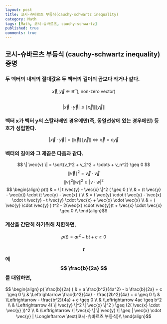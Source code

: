 ```yaml
---
layout: post
title: 코시-슈바르츠 부등식(cauchy-schwartz inequality)
category: Math
tags: [Math, 코시-슈바르츠, cauchy-schwartz]
published: true
comments: true
---
```


코시-슈바르츠 부등식 (cauchy-schwartz inequality) 증명
---

### 두 벡터의 내적의 절대값은 두 벡터의 길이의 곱보다 작거나 같다.
$$ \vec{x}, \vec{y} \in \mathbb{R}^n \text{(, non-zero vector)} $$  
$$ | \vec{x} \cdot \vec{y} | \leq \| \vec{x} \| \| \vec{y}\| $$

### 벡터 x가 벡터 y의 스칼라배인 경우에만(즉, 동일선상에 있는 경우에만) 등호가 성립한다.
$$ | \vec{x} \cdot \vec{y} | = \| \vec{x} \| \| \vec{y}\| \Longleftrightarrow \vec{x} = c \vec{y} $$

### 벡터의 길이와 그 제곱은 다음과 같다.
$$ \| \vec{v} \| = \sqrt{v_1^2 + v_2^2 + \cdots + v_n^2} \geq 0 $$
$$ \| \vec{v} \|^2 = \vec{v} \cdot \vec{v} $$
$$  \|v\|^2\|w\|^2  \geq |v \cdot w|^2 $$
$$ \begin{align}
     p(t) & = \| t \vec{y} - \vec{x} \|^2 ( \geq 0 ) \\
            & = (t \vec{y} - \vec{x}) \cdot (t \vec{y} - \vec{x} ) \\
            & =  t \vec{y} \cdot t \vec{y} - \vec{x} \cdot t \vec{y} - t \vec{y} \cdot \vec{x} + \vec{x} \cdot \vec{x} \\
            & = ( \vec{y} \cdot \vec{y} ) t^2 - 2(\vec{x} \cdot \vec{y})t + \vec{x} \cdot \vec{x} \geq 0 \\
\end{align}$$

### 계산을 간단히 하기위해 치환하면, 
$$ p(t) = at^2 -bt + c \geq 0 $$

### $$ t $$ 에 $$ \frac{b}{2a} $$를 대입하면,
$$ \begin{align}
p( \frac{b}{2a} ) & = a \frac{b^2}{4a^2} - b \frac{b}{2a} + c \geq 0 \\
                             & \Leftrightarrow \frac{b^2}{4a} - \frac{2b^2}{4a} + c \geq 0 \\
                             & \Leftrightarrow - \frac{b^2}{4a} + c \geq 0 \\
                             & \Leftrightarrow 4ac \geq b^2 \\
                             & \Leftrightarrow 4( \| \vec{y} \|^2 \| \vec{x} \|^2 ) \geq (2( \vec{x} \cdot \vec{y} ))^2 \\
                             & \Leftrightarrow  \| \vec{x} \| \| \vec{y} \| \geq | \vec{x} \cdot \vec{y} | \Longleftarrow  \text{코시-슈바르츠 부등식}\\
\end{align}$$
